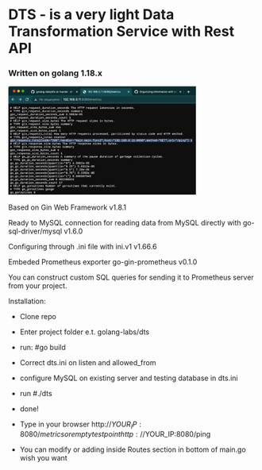 # DTS - is a very light Data Transformation Service with Rest API

### Written on golang 1.18.x
<img src="https://github.com/dn-smirnov/golang-labs/blob/master/dts/dts-01.png" width=75% height=75%>

Based on Gin Web Framework v1.8.1

Ready to MySQL connection for reading data from MySQL directly with go-sql-driver/mysql v1.6.0

Configuring through .ini file with ini.v1 v1.66.6

Embeded Prometheus exporter go-gin-prometheus v0.1.0

You can construct custom SQL queries for sending it to Prometheus server from your project.

Installation:

- Clone repo

- Enter project folder e.t. golang-labs/dts

- run: #go build

- Correct dts.ini on listen and allowed_from

- configure MySQL on existing server and testing database in dts.ini

- run #./dts

- done!

- Type in your browser http://$YOUR_IP:8080/metrics or empty test point http://$YOUR_IP:8080/ping 

- You can modify or adding inside Routes section in bottom of main.go wish you want
